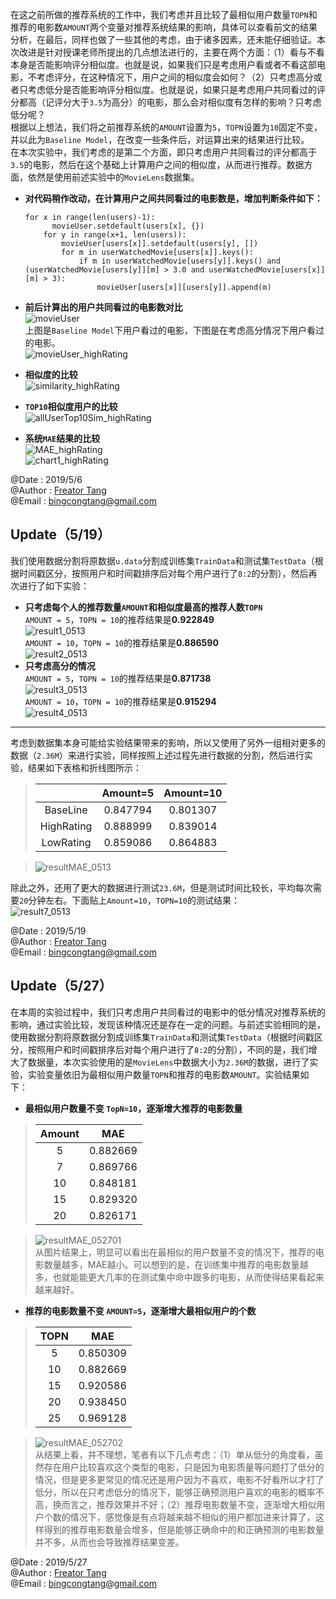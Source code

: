 在这之前所做的推荐系统的工作中，我们考虑并且比较了最相似用户数量`TOPN`和推荐的电影数`AMOUNT`两个变量对推荐系统结果的影响，具体可以查看前文的结果分析，在最后，同样也做了一些其他的考虑，由于诸多因素，还未能仔细验证。本次改进是针对授课老师所提出的几点想法进行的，主要在两个方面：（1）看与不看本身是否能影响评分相似度。也就是说，如果我们只是考虑用户看或者不看这部电影，不考虑评分，在这种情况下，用户之间的相似度会如何？（2）只考虑高分或者只考虑低分是否能影响评分相似度。也就是说，如果只是考虑用户共同看过的评分都高（记评分大于`3.5`为高分）的电影，那么会对相似度有怎样的影响？只考虑低分呢？  
根据以上想法，我们将之前推荐系统的`AMOUNT`设置为`5`，`TOPN`设置为`10`固定不变，并以此为`Baseline Model`，在改变一些条件后，对运算出来的结果进行比较。  
在本次实验中，我们考虑的是第二个方面，即只考虑用户共同看过的评分都高于`3.5`的电影，然后在这个基础上计算用户之间的相似度，从而进行推荐。数据方面，依然是使用前述实验中的`MovieLens`数据集。  
+ **对代码稍作改动，在计算用户之间共同看过的电影数是，增加判断条件如下：**  

	  for x in range(len(users)-1):  
		    movieUser.setdefault(users[x], {})  
		  for y in range(x+1, len(users)):  
			  movieUser[users[x]].setdefault(users[y], [])  
			  for m in userWatchedMovie[users[x]].keys():  
				  if m in userWatchedMovie[users[y]].keys() and (userWatchedMovie[users[y]][m] > 3.0 and userWatchedMovie[users[x]][m] > 3):  
					  movieUser[users[x]][users[y]].append(m)
+ **前后计算出的用户共同看过的电影数对比**  
  ![movieUser](../pictures/movieUser.png "Baseline Model下用户看过的电影")  
  上图是`Baseline Model`下用户看过的电影，下图是在考虑高分情况下用户看过的电影。  
  ![movieUser_highRating](../pictures/movieUser_highRating.png "考虑高分情况下用户看过的电影")  
+ **相似度的比较**   
  ![similarity_highRating](../pictures/similarity_highRating.png "相似度的比较")  
+ **`TOP10`相似度用户的比较**  
  ![allUserTop10Sim_highRating](../pictures/allUserTop10Sim_highRating.png "Top10相似度用户的比较")  
+ **系统`MAE`结果的比较**  
  ![MAE_highRating](../pictures/MAE_highRating.png "MAE结果的比较")  
  ![chart1_highRating](../pictures/chart1_highRating.png "MAE比较图表显示")  
  

@Date : 2019/5/6  
@Author : [Freator Tang](https://github.com/freator)  
@Email : bingcongtang@gmail.com  

Update（5/19）
----------
我们使用数据分割将原数据`u.data`分割成训练集`TrainData`和测试集`TestData`（根据时间戳区分，按照用户和时间戳排序后对每个用户进行了`8:2`的分割），然后再次进行了如下实验：  
+ **只考虑每个人的推荐数量`AMOUNT`和相似度最高的推荐人数`TOPN`**  
   `AMOUNT = 5`，`TOPN = 10`的推荐结果是**0.922849**  
   ![result1_0513](../pictures/result1_0513.png "结果1")  
   `AMOUNT = 10`，`TOPN = 10`的推荐结果是**0.886590**  
   ![result2_0513](../pictures/result2_0513.png "结果2")  
+ **只考虑高分的情况**  
   `AMOUNT = 5`，`TOPN = 10`的推荐结果是**0.871738**  
   ![result3_0513](../pictures/result3_0513.png "结果3")  
   `AMOUNT = 10`，`TOPN = 10`的推荐结果是**0.915294**  
   ![result4_0513](../pictures/result4_0513.png "结果4")  

----  
考虑到数据集本身可能给实验结果带来的影响，所以又使用了另外一组相对更多的数据（`2.36M`）来进行实验，同样按照上述过程先进行数据的分割，然后进行实验，结果如下表格和折线图所示：  
>    | |Amount=5|Amount=10|
>    |:--:|:--:|:--:|
>    |BaseLine|0.847794|0.801307|
>    |HighRating|0.888999|0.839014|
>    |LowRating|0.859086|0.864883|  
    
>    ![resultMAE_0513](../pictures/resultMAE_0513.png "MAE比较图表显示")  

除此之外，还用了更大的数据进行测试`23.6M`，但是测试时间比较长，平均每次需要`20`分钟左右。下面贴上`Amount=10`，`TOPN=10`的测试结果：  
![result7_0513](../pictures/result7_0513.png "结果7")  



@Date : 2019/5/19  
@Author : [Freator Tang](https://github.com/freator)  
@Email : bingcongtang@gmail.com  


Update（5/27）
----------  
在本周的实验过程中，我们只考虑用户共同看过的电影中的低分情况对推荐系统的影响，通过实验比较，发现该种情况还是存在一定的问题。与前述实验相同的是，使用数据分割将原数据分割成训练集`TrainData`和测试集`TestData`（根据时间戳区分，按照用户和时间戳排序后对每个用户进行了`8:2`的分割），不同的是，我们增大了数据量，本次实验使用的是`MovieLens`中数据大小为`2.36M`的数据，进行了实验，实验变量依旧为最相似用户数量`TOPN`和推荐的电影数`AMOUNT`。实验结果如下：  
+ **最相似用户数量不变 `TopN=10`，逐渐增大推荐的电影数量**  

>    | Amount|MAE|  
>    |:--:|:--:|  
>    |5|0.882669|  
>    |7|0.869766|  
>    |10|0.848181|  
>    |15|0.829320|  
>    |20|0.826171|  

>    ![resultMAE_052701](../pictures/resultMAE_052701.png "MAE比较图表显示")  
>    从图片结果上，明显可以看出在最相似的用户数量不变的情况下，推荐的电影数量越多，MAE越小。可以想到的是，在训练集中推荐的电影数量越多，也就能能更大几率的在测试集中命中跟多的电影，从而使得结果看起来越来越好。  

+ **推荐的电影数量不变 `AMOUNT=5`，逐渐增大最相似用户的个数**   

>    | TOPN|MAE|  
>    |:--:|:--:|  
>    |5|0.850309|  
>    |10|0.882669|  
>    |15|0.920586|  
>    |20|0.938450|  
>    |25|0.969128|  

>    ![resultMAE_052702](../pictures/resultMAE_052702.png "MAE比较图表显示")  
>    从结果上看，并不理想，笔者有以下几点考虑：（1）单从低分的角度看，虽然存在用户比较喜欢这个类型的电影，只是因为电影质量等问题打了低分的情况，但是更多更常见的情况还是用户因为不喜欢，电影不好看所以才打了低分，所以在只考虑低分的情况下，能够正确预测用户喜欢的电影的概率不高，换而言之，推荐效果并不好；（2）推荐电影数量不变，逐渐增大相似用户个数的情况下，感觉像是有点将越来越不相似的用户都加进来计算了，这样得到的推荐电影数量会增多，但是能够正确命中的和正确预测的电影数量并不多，从而也会导致推荐结果变差。  


@Date : 2019/5/27  
@Author : [Freator Tang](https://github.com/freator)  
@Email : bingcongtang@gmail.com  
